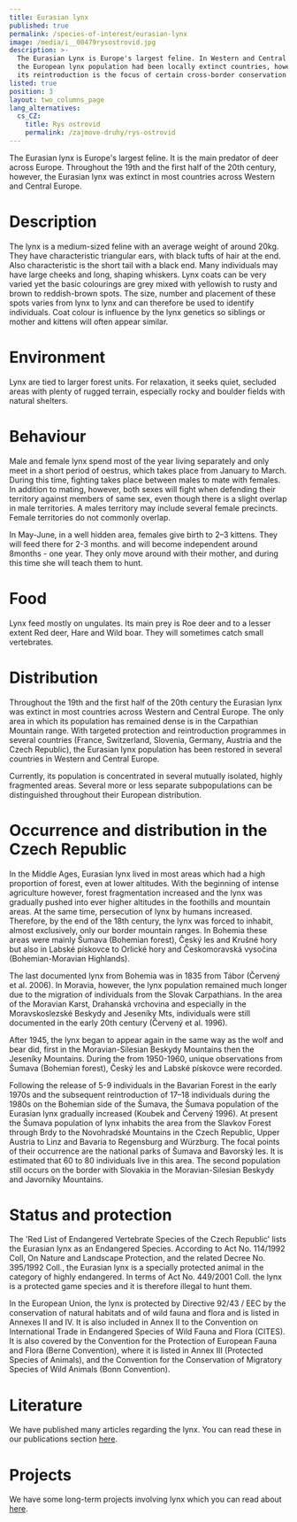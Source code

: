 ```yaml
---
title: Eurasian lynx
published: true
permalink: /species-of-interest/eurasian-lynx
image: /media/i__00479rysostrovid.jpg
description: >-
  The Eurasian Lynx is Europe's largest feline. In Western and Central Europe,
  the European lynx population had been locally extinct countries, however now
  its reintroduction is the focus of certain cross-border conservation projects.
listed: true
position: 3
layout: two_columns_page
lang_alternatives:
  cs_CZ:
    title: Rys ostrovid
    permalink: /zajmove-druhy/rys-ostrovid
---
```

The Eurasian lynx is Europe's largest feline. It is the main predator of deer across Europe. Throughout the 19th and the first half of the 20th century, however, the Eurasian lynx was extinct in most countries across Western and Central Europe.

# Description

The lynx is a medium-sized feline with an average weight of around 20kg. They have characteristic triangular ears, with black tufts of hair at the end. Also characteristic is the short tail with a black end. Many individuals may have large cheeks and long, shaping whiskers. Lynx coats can be very varied yet the basic colourings are grey mixed with yellowish to rusty and brown to reddish-brown spots. The size, number and placement of these spots varies from lynx to lynx and can therefore be used to identify individuals. Coat colour is influence by the lynx genetics so siblings or mother and kittens will often appear similar. 

# Environment 

Lynx are tied to larger forest units. For relaxation, it seeks quiet, secluded areas with plenty of rugged terrain, especially rocky and boulder fields with natural shelters.

# Behaviour

Male and female lynx spend most of the year living separately and only meet in a short period of oestrus, which takes place from January to March. During this time, fighting takes place between males to mate with females. In addition to mating, however, both sexes will fight when defending their territory against members of same sex, even though there is a slight overlap in male territories. A males territory may include several female precincts. Female territories do not commonly overlap. 

In May-June, in a well hidden area, females give birth to 2–3 kittens. They will feed there for 2-3 months. and will become independent around 8months - one year. They only move around with their mother, and during this time she will teach them to hunt.

# Food

Lynx feed mostly on ungulates. Its main prey is Roe deer and to a lesser extent Red deer, Hare and Wild boar. They will sometimes catch small vertebrates.

# Distribution

Throughout the 19th and the first half of the 20th century the Eurasian lynx was extinct in most countries across Western and Central Europe. The only area in which its population has remained dense is in the Carpathian Mountain range. With targeted protection and reintroduction programmes in several countries (France, Switzerland, Slovenia, Germany, Austria and the Czech Republic), the Eurasian lynx population has been restored in several countries in Western and Central Europe.

Currently, its population is concentrated in several mutually isolated, highly fragmented areas. Several more or less separate subpopulations can be distinguished throughout their European distribution.

# Occurrence and distribution in the Czech Republic

In the Middle Ages, Eurasian lynx lived in most areas which had a high proportion of forest, even at lower altitudes. With the beginning of intense agriculture however, forest fragmentation increased and the lynx was gradually pushed into ever higher altitudes in the foothills and mountain areas. At the same time, persecution of lynx by humans increased. Therefore, by the end of the 18th century, the lynx was forced to inhabit, almost exclusively, only our border mountain ranges. In Bohemia these areas were mainly Šumava (Bohemian forest), Český les and Krušné hory but also in Labské pískovce to Orlické hory and Českomoravská vysočina (Bohemian-Moravian Highlands). 

The last documented lynx from Bohemia was in 1835 from Tábor (Červený et al. 2006). In Moravia, however, the lynx population remained much longer due to the migration of individuals from the Slovak Carpathians. In the area of ​​the Moravian Karst, Drahanská vrchovina and especially in the Moravskoslezské Beskydy and Jeseníky Mts, individuals were still documented in the early 20th century (Červený et al. 1996). 

After 1945, the lynx began to appear again in the same way as the wolf and bear did, first in the Moravian-Silesian Beskydy Mountains then the Jeseníky Mountains. During the from 1950-1960, unique observations from Šumava (Bohemian forest), Český les and Labské pískovce were recorded. 

Following the release of 5-9 individuals in the Bavarian Forest in the early 1970s and the subsequent reintroduction of 17–18 individuals during the 1980s on the Bohemian side of the Šumava, the Šumava population of the Eurasian lynx gradually increased (Koubek and Červený 1996). At present the Šumava population of lynx inhabits the area from the Slavkov Forest through Brdy to the Novohradské Mountains in the Czech Republic, Upper Austria to Linz and Bavaria to Regensburg and Würzburg. The focal points of their occurrence are the national parks of Šumava and Bavorský les. It is estimated that 60 to 80 individuals live in this area. The second population still occurs on the border with Slovakia in the Moravian-Silesian Beskydy and Javorníky Mountains.

# Status and protection

The 'Red List of Endangered Vertebrate Species of the Czech Republic' lists the Eurasian lynx as an Endangered Species. According to Act No. 114/1992 Coll, On Nature and Landscape Protection, and the related Decree No. 395/1992 Coll., the Eurasian lynx is a specially protected animal in the category of highly endangered. In terms of Act No. 449/2001 Coll. the lynx is a protected game species and it is therefore illegal to hunt them.

In the European Union, the lynx is protected by Directive 92/43 / EEC by the conservation of natural habitats and of wild fauna and flora and is listed in Annexes II and IV. It is also included in Annex II to the Convention on International Trade in Endangered Species of Wild Fauna and Flora (CITES). It is also covered by the Convention for the Protection of European Fauna and Flora (Berne Convention), where it is listed in Annex III (Protected Species of Animals), and the Convention for the Conservation of Migratory Species of Wild Animals (Bonn Convention). 

# Literature

We have published many articles regarding the lynx. You can read these in our publications section [here](/publications).

# Projects

We have some long-term projects involving lynx which you can read about [here](/projects).
